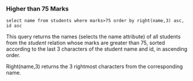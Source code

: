 ### Higher than 75 Marks

```
select name from students where marks>75 order by right(name,3) asc, id asc
```

This query returns the names (selects the name attribute) of all students from the *student* relation whose marks are greater than 75, sorted according to the last 3 characters of the student name and id, in ascending order.

Right(name,3) returns the 3 rightmost characters from the corresponding name.
